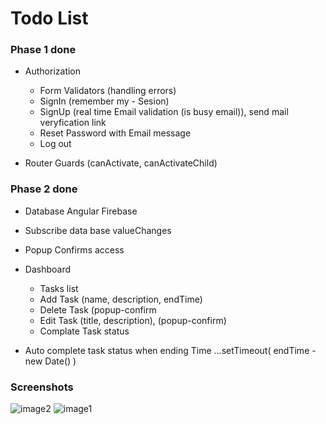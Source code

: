 # Todo List



### Phase 1 done ###

* Authorization 
    * Form Validators (handling errors)
    * SignIn (remember my - Sesion)
    * SignUp (real time Email validation (is busy email)), send mail veryfication link
    * Reset Password with Email message
    * Log out 

* Router Guards (canActivate, canActivateChild)


### Phase 2 done

* Database Angular Firebase
* Subscribe data base valueChanges
* Popup Confirms access
* Dashboard
    * Tasks list
    * Add Task (name, description, endTime)
    * Delete Task (popup-confirm
    * Edit Task (title, description), (popup-confirm)
    * Complate Task status

* Auto complete task status when ending Time  ...setTimeout( endTime - new Date() )




### Screenshots
![image2](https://i.ibb.co/bHGphh1/2.png)
![image1](https://i.ibb.co/kDVBfp4/1.png)


